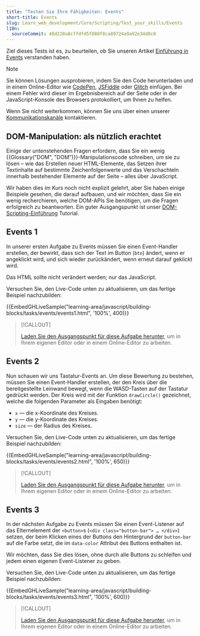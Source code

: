 ```yaml
---
title: "Testen Sie Ihre Fähigkeiten: Events"
short-title: Events
slug: Learn_web_development/Core/Scripting/Test_your_skills/Events
l10n:
  sourceCommit: 48d220a8cffdfd5f088f8ca89724a9a92e34d8c0
---
```


Ziel dieses Tests ist es, zu beurteilen, ob Sie unseren Artikel [Einführung in Events](/de/docs/Learn_web_development/Core/Scripting/Events) verstanden haben.

> [!NOTE]
> Sie können Lösungen ausprobieren, indem Sie den Code herunterladen und in einem Online-Editor wie [CodePen](https://codepen.io/), [JSFiddle](https://jsfiddle.net/) oder [Glitch](https://glitch.com/) einfügen.
> Bei einem Fehler wird dieser im Ergebnisbereich auf der Seite oder in der JavaScript-Konsole des Browsers protokolliert, um Ihnen zu helfen.
>
> Wenn Sie nicht weiterkommen, können Sie uns über einen unserer [Kommunikationskanäle](/de/docs/MDN/Community/Communication_channels) kontaktieren.

## DOM-Manipulation: als nützlich erachtet

Einige der untenstehenden Fragen erfordern, dass Sie ein wenig {{Glossary("DOM", "DOM")}}-Manipulationscode schreiben, um sie zu lösen – wie das Erstellen neuer HTML-Elemente, das Setzen ihrer Textinhalte auf bestimmte Zeichenfolgenwerte und das Verschachteln innerhalb bestehender Elemente auf der Seite – alles über JavaScript.

Wir haben dies im Kurs noch nicht explizit gelehrt, aber Sie haben einige Beispiele gesehen, die darauf aufbauen, und wir möchten, dass Sie ein wenig recherchieren, welche DOM-APIs Sie benötigen, um die Fragen erfolgreich zu beantworten. Ein guter Ausgangspunkt ist unser [DOM-Scripting-Einführung](/de/docs/Learn_web_development/Core/Scripting/DOM_scripting) Tutorial.

## Events 1

In unserer ersten Aufgabe zu Events müssen Sie einen Event-Handler erstellen, der bewirkt, dass sich der Text im Button (`btn`) ändert, wenn er angeklickt wird, und sich wieder zurückändert, wenn erneut darauf geklickt wird.

Das HTML sollte nicht verändert werden; nur das JavaScript.

Versuchen Sie, den Live-Code unten zu aktualisieren, um das fertige Beispiel nachzubilden:

{{EmbedGHLiveSample("learning-area/javascript/building-blocks/tasks/events/events1.html", '100%', 400)}}

> [!CALLOUT]
>
> [Laden Sie den Ausgangspunkt für diese Aufgabe herunter](https://github.com/mdn/learning-area/blob/main/javascript/building-blocks/tasks/events/events1-download.html), um in Ihrem eigenen Editor oder in einem Online-Editor zu arbeiten.

## Events 2

Nun schauen wir uns Tastatur-Events an. Um diese Bewertung zu bestehen, müssen Sie einen Event-Handler erstellen, der den Kreis über die bereitgestellte Leinwand bewegt, wenn die WASD-Tasten auf der Tastatur gedrückt werden. Der Kreis wird mit der Funktion `drawCircle()` gezeichnet, welche die folgenden Parameter als Eingaben benötigt:

- `x` — die x-Koordinate des Kreises.
- `y` — die y-Koordinate des Kreises.
- `size` — der Radius des Kreises.

Versuchen Sie, den Live-Code unten zu aktualisieren, um das fertige Beispiel nachzubilden:

{{EmbedGHLiveSample("learning-area/javascript/building-blocks/tasks/events/events2.html", '100%', 650)}}

> [!CALLOUT]
>
> [Laden Sie den Ausgangspunkt für diese Aufgabe herunter](https://github.com/mdn/learning-area/blob/main/javascript/building-blocks/tasks/events/events2-download.html), um in Ihrem eigenen Editor oder in einem Online-Editor zu arbeiten.

## Events 3

In der nächsten Aufgabe zu Events müssen Sie einen Event-Listener auf das Elternelement der `<button>`s (`<div class="button-bar"> … </div>`) setzen, der beim Klicken eines der Buttons den Hintergrund der `button-bar` auf die Farbe setzt, die im `data-color` Attribut des Buttons enthalten ist.

Wir möchten, dass Sie dies lösen, ohne durch alle Buttons zu schleifen und jedem einen eigenen Event-Listener zu geben.

Versuchen Sie, den Live-Code unten zu aktualisieren, um das fertige Beispiel nachzubilden:

{{EmbedGHLiveSample("learning-area/javascript/building-blocks/tasks/events/events3.html", '100%', 600)}}

> [!CALLOUT]
>
> [Laden Sie den Ausgangspunkt für diese Aufgabe herunter](https://github.com/mdn/learning-area/blob/main/javascript/building-blocks/tasks/events/events3-download.html), um in Ihrem eigenen Editor oder in einem Online-Editor zu arbeiten.
